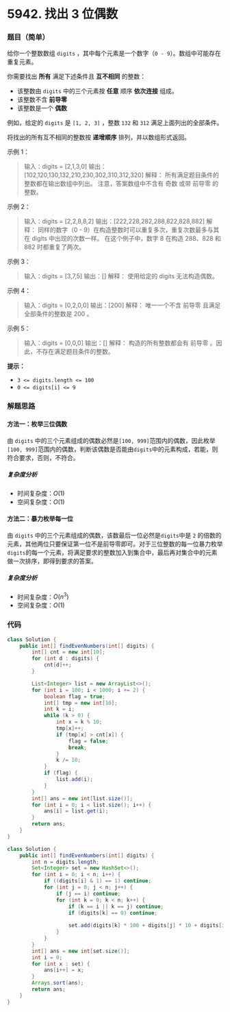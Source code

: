# 5942. 找出 3 位偶数

### 题目（简单）

给你一个整数数组 `digits` ，其中每个元素是一个数字（`0 - 9`）。数组中可能存在重复元素。

你需要找出 **所有** 满足下述条件且 **互不相同** 的整数：

- 该整数由 `digits` 中的三个元素按 **任意** 顺序 **依次连接** 组成。
- 该整数不含 **前导零**
- 该整数是一个 **偶数**

例如，给定的 `digits` 是 `[1, 2, 3]` ，整数 `132` 和 `312` 满足上面列出的全部条件。

将找出的所有互不相同的整数按 **递增顺序** 排列，并以数组形式返回。

 

示例 1：

> 输入：digits = [2,1,3,0]
> 输出：[102,120,130,132,210,230,302,310,312,320]
> 解释：
> 所有满足题目条件的整数都在输出数组中列出。 
> 注意，答案数组中不含有 奇数 或带 前导零 的整数。

示例 2：

> 输入：digits = [2,2,8,8,2]
> 输出：[222,228,282,288,822,828,882]
> 解释：
> 同样的数字（0 - 9）在构造整数时可以重复多次，重复次数最多与其在 digits 中出现的次数一样。 
> 在这个例子中，数字 8 在构造 288、828 和 882 时都重复了两次。 

示例 3：

> 输入：digits = [3,7,5]
> 输出：[]
> 解释：
> 使用给定的 digits 无法构造偶数。

示例 4：

> 输入：digits = [0,2,0,0]
> 输出：[200]
> 解释：
> 唯一一个不含 前导零 且满足全部条件的整数是 200 。

示例 5：

> 输入：digits = [0,0,0]
> 输出：[]
> 解释：
> 构造的所有整数都会有 前导零 。因此，不存在满足题目条件的整数。

**提示：**

- `3 <= digits.length <= 100`
- `0 <= digits[i] <= 9`

### 解题思路

#### 方法一：枚举三位偶数

由 `digits` 中的三个元素组成的偶数必然是`[100, 999]`范围内的偶数，因此枚举`[100, 999]`范围内的偶数，判断该偶数是否能由`digits`中的元素构成，若能，则符合要求，否则，不符合。

##### 复杂度分析

- 时间复杂度：$O(1)$
- 空间复杂度：$O(1)$

#### 方法二：暴力枚举每一位

由 `digits` 中的三个元素组成的偶数，该数最后一位必然是`digits`中是 `2` 的倍数的元素，其他两位只要保证第一位不是前导零即可。对于三位整数的每一位暴力枚举`digits`的每一个元素，将满足要求的整数加入到集合中，最后再对集合中的元素做一次排序，即得到要求的答案。

##### 复杂度分析

- 时间复杂度：$O(n^3)$
- 空间复杂度：$O(1)$

### 代码

```java
class Solution {
    public int[] findEvenNumbers(int[] digits) {
        int[] cnt = new int[10];
        for (int d : digits) {
            cnt[d]++;
        }

        List<Integer> list = new ArrayList<>();
        for (int i = 100; i < 1000; i += 2) {
            boolean flag = true;
            int[] tmp = new int[10];
            int k = i;
            while (k > 0) {
                int x = k % 10;
                tmp[x]++;
                if (tmp[x] > cnt[x]) {
                    flag = false;
                    break;
                }
                k /= 10;
            }
            if (flag) {
                list.add(i);
            }
        }
        int[] ans = new int[list.size()];
        for (int i = 0; i < list.size(); i++) {
            ans[i] = list.get(i);
        }
        return ans;
    }
}
```

```java
class Solution {
    public int[] findEvenNumbers(int[] digits) {
        int n = digits.length;
        Set<Integer> set = new HashSet<>();
        for (int i = 0; i < n; i++) {
            if ((digits[i] & 1) == 1) continue;
            for (int j = 0; j < n; j++) {
                if (j == i) continue;
                for (int k = 0; k < n; k++) {
                    if (k == i || k == j) continue;
                    if (digits[k] == 0) continue;
                    
                    set.add(digits[k] * 100 + digits[j] * 10 + digits[i]);
                }
            }
        }
        int[] ans = new int[set.size()];
        int i = 0;
        for (int x : set) {
            ans[i++] = x;
        }
        Arrays.sort(ans);
        return ans;
    }
}
```

